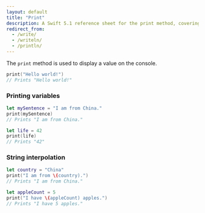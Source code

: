 ```yaml
---
layout: default
title: "Print"
description: A Swift 5.1 reference sheet for the print method, covering usage and string interpolation.
redirect_from:
  - /write/
  - /writeln/
  - /println/
---
```


The `print` method is used to display a value on the console.

```swift
print("Hello world!")
// Prints "Hello world!"
```

### Printing variables

```swift
let mySentence = "I am from China."
print(mySentence)
// Prints "I am from China."

let life = 42
print(life)
// Prints "42"
```

### String interpolation

```swift
let country = "China"
print("I am from \(country).")
// Prints "I am from China."

let appleCount = 5
print("I have \(appleCount) apples.")
// Prints "I have 5 apples."
```